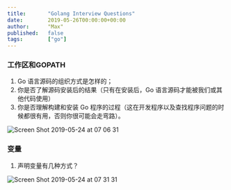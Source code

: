 ```yaml
---
title:       "Golang Interview Questions"
date:        2019-05-26T00:00:00+00:00
author:      "Max"
published:   false
tags:        ["go"]
---
```


### 工作区和GOPATH

1. Go 语言源码的组织方式是怎样的；
2. 你是否了解源码安装后的结果（只有在安装后，Go 语言源码才能被我们或其他代码使用）
3. 你是否理解构建和安装 Go 程序的过程（这在开发程序以及查找程序问题的时候都很有用，否则你很可能会走弯路）。

![Screen Shot 2019-05-24 at 07 06 31](https://user-images.githubusercontent.com/11765228/58303928-7fba8a80-7df2-11e9-8284-0eb0e4b27aef.png)

### 变量

1. 声明变量有几种方式？

![Screen Shot 2019-05-24 at 07 31 31](https://user-images.githubusercontent.com/11765228/58304770-fefd8d80-7df5-11e9-91fd-f7cda040e46b.png)
